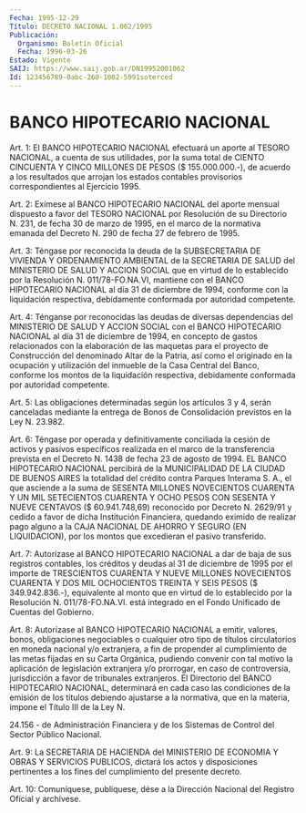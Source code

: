 ```yaml
---
Fecha: 1995-12-29
Título: DECRETO NACIONAL 1.062/1995
Publicación:
  Organismo: Boletín Oficial
  Fecha: 1996-03-26
Estado: Vigente
SAIJ: https://www.saij.gob.ar/DN19952001062
Id: 123456789-0abc-260-1002-5991soterced
---
```

# BANCO HIPOTECARIO NACIONAL

<a id="1"></a>
Art. 1: El BANCO HIPOTECARIO NACIONAL efectuará un aporte al TESORO NACIONAL, a cuenta de sus utilidades, por la suma total de CIENTO CINCUENTA Y CINCO MILLONES DE PESOS ($ 155.000.000.-), de acuerdo a los resultados que arrojan los estados contables provisorios correspondientes al Ejercicio 1995.

<a id="2"></a>
Art. 2: Exímese al BANCO HIPOTECARIO NACIONAL del aporte mensual dispuesto a favor del TESORO NACIONAL por Resolución de su Directorio N. 231, de fecha 30 de marzo de 1995, en el marco de la normativa emanada del Decreto N. 290 de fecha 27 de febrero de 1995.

<a id="3"></a>
Art. 3: Téngase por reconocida la deuda de la SUBSECRETARIA DE VIVIENDA Y ORDENAMIENTO AMBIENTAL de la SECRETARIA DE SALUD del MINISTERIO DE SALUD Y ACCION SOCIAL que en virtud de lo establecido por la Resolución N. 011/78-FO.NA.VI, mantiene con el BANCO HIPOTECARIO NACIONAL al día 31 de diciembre de 1994, conforme con la liquidación respectiva, debidamente conformada por autoridad competente.

<a id="4"></a>
Art. 4: Ténganse por reconocidas las deudas de diversas dependencias del MINISTERIO DE SALUD Y ACCION SOCIAL con el BANCO HIPOTECARIO NACIONAL al día 31 de diciembre de 1994, en concepto de gastos relacionados con la elaboración de las maquetas para el proyecto de Construcción del denominado Altar de la Patria, así como el originado en la ocupación y utilización del inmueble de la Casa Central del Banco, conforme los montos de la liquidación respectiva, debidamente conformada por autoridad competente.

<a id="5"></a>
Art. 5: Las obligaciones determinadas según los artículos 3 y 4, serán canceladas mediante la entrega de Bonos de Consolidación previstos en la Ley N. 23.982.

<a id="6"></a>
Art. 6: Téngase por operada y definitivamente conciliada la cesión de activos y pasivos específicos realizada en el marco de la transferencia prevista en el Decreto N. 1438 de fecha 23 de agosto de 1994. EL BANCO HIPOTECARIO NACIONAL percibirá de la MUNICIPALIDAD DE LA CIUDAD DE BUENOS AIRES la totalidad del crédito contra Parques Interama S. A., el que asciende a la suma de SESENTA MILLONES NOVECIENTOS CUARENTA Y UN MIL SETECIENTOS CUARENTA Y OCHO PESOS CON SESENTA Y NUEVE CENTAVOS ($ 60.941.748,69) reconocido por Decreto N. 2629/91 y cedido a favor de dicha Institución Financiera, quedando eximido de realizar pago alguno a la CAJA NACIONAL DE AHORRO Y SEGURO (EN LIQUIDACION), por los montos que excedieran el pasivo transferido.

<a id="7"></a>
Art. 7: Autorízase al BANCO HIPOTECARIO NACIONAL a dar de baja de sus registros contables, los créditos y deudas al 31 de diciembre de 1995 por el importe de TRESCIENTOS CUARENTA Y NUEVE MILLONES NOVECIENTOS CUARENTA Y DOS MIL OCHOCIENTOS TREINTA Y SEIS PESOS ($ 349.942.836.-), equivalente al monto que en virtud de lo establecido por la Resolución N. 011/78-FO.NA.VI. está integrado en el Fondo Unificado de Cuentas del Gobierno.

<a id="8"></a>
Art. 8: Autorízase al BANCO HIPOTECARIO NACIONAL a emitir, valores, bonos, obligaciones negociables o cualquier otro tipo de títulos circulatorios en moneda nacional y/o extranjera, a fin de propender al cumplimiento de las metas fijadas en su Carta Orgánica, pudiendo convenir con tal motivo la aplicación de legislación extranjera y/o prorrogar, en caso de controversia, jurisdicción a favor de tribunales extranjeros. El Directorio del BANCO HIPOTECARIO NACIONAL, determinará en cada caso las condiciones de la emisión de los títulos debiendo ajustarse a la normativa, que en la materia, impone el Título III de la Ley N.

24.156 - de Administración Financiera y de los Sistemas de Control del Sector Público Nacional.

<a id="9"></a>
Art. 9: La SECRETARIA DE HACIENDA del MINISTERIO DE ECONOMIA Y OBRAS Y SERVICIOS PUBLICOS, dictará los actos y disposiciones pertinentes a los fines del cumplimiento del presente decreto.

<a id="10"></a>
Art. 10:  Comuníquese, publíquese, dése a la Dirección Nacional del Registro Oficial y archívese.